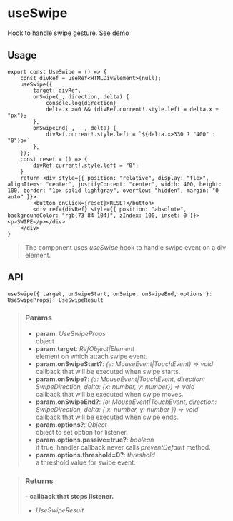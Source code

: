 # useSwipe
Hook to handle swipe gesture. [See demo](https://ndriadev.github.io/react-tools/#/hooks/events/useSwipe)

## Usage

```tsx
export const UseSwipe = () => {
	const divRef = useRef<HTMLDivElement>(null);
	useSwipe({
		target: divRef,
		onSwipe(_, direction, delta) {
			console.log(direction)
			delta.x >=0 && (divRef.current!.style.left = delta.x + "px");
		},
		onSwipeEnd(_, __, delta) {
			divRef.current!.style.left = `${delta.x>330 ? "400" : "0"}px`
		},
	});
	const reset = () => {
		divRef.current!.style.left = "0";
	}
	return <div style={{ position: "relative", display: "flex", alignItems: "center", justifyContent: "center", width: 400, height: 100, border: "1px solid lightgray", overflow: "hidden", margin: "0 auto" }}>
		<button onClick={reset}>RESET</button>
		<div ref={divRef} style={{ position: "absolute", backgroundColor: "rgb(73 84 104)", zIndex: 100, inset: 0 }}><p>SWIPE</p></div>
	</div>
}
```

> The component uses _useSwipe_ hook to handle swipe event on a div element.


## API

```tsx
useSwipe({ target, onSwipeStart, onSwipe, onSwipeEnd, options }: UseSwipeProps): UseSwipeResult
```

> ### Params
>
> - __param__: _UseSwipeProps_  
object
> - __param.target__: _RefObject<Element>|Element_  
element on which attach swipe event.
> - __param.onSwipeStart?__: _(e: MouseEvent|TouchEvent) => void_  
callback that will be executed when swipe starts.
> - __param.onSwipe?__: _(e: MouseEvent|TouchEvent, direction: SwipeDirection, delta: {x: number, y: number}) => void_  
callback that will be executed when swipe moves.
> - __param.onSwipeEnd?__: _(e: MouseEvent|TouchEvent, direction: SwipeDirection, delta: { x: number, y: number }) => void_  
callback that will be executed when swipe ends.
> - __param.options?__: _Object_  
object to set option for listener.
> - __param.options.passive=true?__: _boolean_  
if true, handler callback never calls _preventDefault_ method.
> - __param.options.threshold=0?__: _threshold_  
a threshold value for swipe event.
>


> ### Returns
>
> __- callback that stops listener.__
> - _UseSwipeResult_  
>